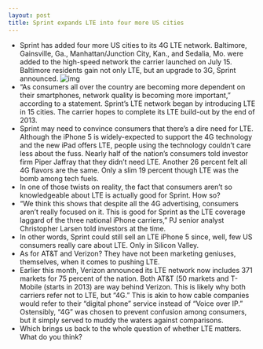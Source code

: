 ```yaml
---
layout: post
title: Sprint expands LTE into four more US cities
---
```

* Sprint has added four more US cities to its 4G LTE network. Baltimore, Gainsville, Ga., Manhattan/Junction City, Kan., and Sedalia, Mo. were added to the high-speed network the carrier launched on July 15. Baltimore residents gain not only LTE, but an upgrade to 3G, Sprint announced.
![img](http://media.idownloadblog.com/wp-content/uploads/2012/07/sprint-4G-LTE-unlimited-thumb-550xauto-87975.jpeg)
* “As consumers all over the country are becoming more dependent on their smartphones, network quality is becoming more important,” according to a statement. Sprint’s LTE network began by introducing LTE in 15 cities. The carrier hopes to complete its LTE build-out by the end of 2013.
* Sprint may need to convince consumers that there’s a dire need for LTE. Although the iPhone 5 is widely-expected to support the 4G technology and the new iPad offers LTE, people using the technology couldn’t care less about the fuss. Nearly half of the nation’s consumers told investor firm Piper Jaffray that they didn’t need LTE. Another 26 percent felt all 4G flavors are the same. Only a slim 19 percent though LTE was the bomb among tech fuels.
* In one of those twists on reality, the fact that consumers aren’t so knowledgeable about LTE is actually good for Sprint. How so?
* “We think this shows that despite all the 4G advertising, consumers aren’t really focused on it. This is good for Sprint as the LTE coverage laggard of the three national iPhone carriers,” PJ senior analyst Christopher Larsen told investors at the time.
* In other words, Sprint could still sell an LTE iPhone 5 since, well, few US consumers really care about LTE. Only in Silicon Valley.
* As for AT&T and Verizon? They have not been marketing geniuses, themselves, when it comes to pushing LTE.
* Earlier this month, Verizon announced its LTE network now includes 371 markets for 75 percent of the nation. Both AT&T (50 markets and T-Mobile (starts in 2013) are way behind Verizon. This is likely why both carriers refer not to LTE, but “4G.” This is akin to how cable companies would refer to their “digital phone” service instead of “Voice over IP.” Ostensibly, “4G” was chosen to prevent confusion among consumers, but it simply served to muddy the waters against comparisons.
* Which brings us back to the whole question of whether LTE matters. What do you think?

